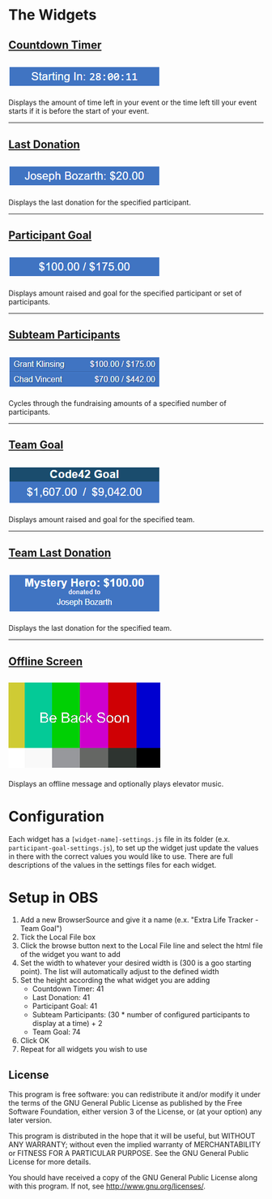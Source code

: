 # The Widgets

## [Countdown Timer](widgets/countdown-timer)
## ![Countdonw-Timer-Preview](images/Countdown-Timer-Preview.png)
Displays the amount of time left in your event or the time left till your event starts if it is before the start of your event.

<hr />

## [Last Donation](widgets/last-donation)
## ![Last-Donation-Preview](images/Last-Donation-Preview.png)
Displays the last donation for the specified participant.

<hr />

## [Participant Goal](widgets/participant-goal)
## ![Paticipant-Goal-Preview](images/Participant-Goal-Preview.png)
Displays amount raised and goal for the specified participant or set of participants.

<hr />

## [Subteam Participants](widgets/subteam-participants)
## ![Subteam-Participants-Preview](images/Subteam-Participants-Preview.png)
Cycles through the fundraising amounts of a specified number of participants.

<hr />

## [Team Goal](widgets/team-goal)
## ![Team-Goal-Preview](images/Team-Goal-Preview.png)
Displays amount raised and goal for the specified team.

<hr />

## [Team Last Donation](widgets/team-last-donation)
## ![Team-Last-Donation-Preview](images/Team-Last-Donation-Preview.png)
Displays the last donation for the specified team.

<hr />

## [Offline Screen](widgets/offline-screen)
## ![Offline-Screen-Preview](images/Offline-Screen-Preview.png)
Displays an offline message and optionally plays elevator music.


# Configuration
Each widget has a `[widget-name]-settings.js` file in its folder (e.x. `participant-goal-settings.js`), to set up the widget just update the values in there with the correct values you would like to use. There are full descriptions of the values in the settings files for each widget.

# Setup in OBS
1. Add a new BrowserSource and give it a name (e.x. "Extra Life Tracker - Team Goal")
2. Tick the Local File box
3. Click the browse button next to the Local File line and select the html file of the widget you want to add
4. Set the width to whatever your desired width is (300 is a goo starting point). The list will automatically adjust to the defined width
5. Set the height according the what widget you are adding
	- Countdown Timer: 41
	- Last Donation: 41
	- Participant Goal: 41
	- Subteam Participants: (30 * number of configured participants to display at a time) + 2
	- Team Goal: 74
6. Click OK
7. Repeat for all widgets you wish to use


## License
This program is free software: you can redistribute it and/or modify
it under the terms of the GNU General Public License as published by
the Free Software Foundation, either version 3 of the License, or
(at your option) any later version.

This program is distributed in the hope that it will be useful,
but WITHOUT ANY WARRANTY; without even the implied warranty of
MERCHANTABILITY or FITNESS FOR A PARTICULAR PURPOSE.  See the
GNU General Public License for more details.

You should have received a copy of the GNU General Public License
along with this program.  If not, see <http://www.gnu.org/licenses/>.
